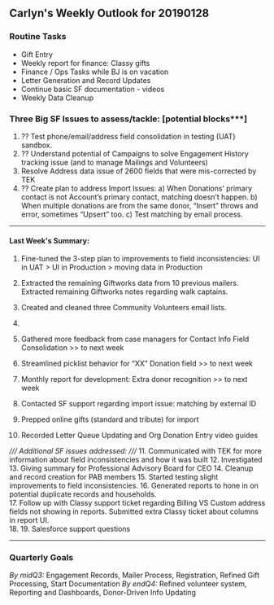 ## Carlyn's Weekly Outlook for 20190128
### Routine Tasks
* Gift Entry
* Weekly report for finance: Classy gifts
* Finance / Ops Tasks while BJ is on vacation
* Letter Generation and Record Updates
* Continue basic SF documentation - videos
* Weekly Data Cleanup

### Three Big SF Issues to assess/tackle: [potential blocks***]
1. ?? Test phone/email/address field consolidation in testing (UAT) sandbox.
2. ?? Understand potential of Campaigns to solve Engagement History tracking issue (and to manage Mailings and Volunteers)
3. Resolve Address data issue of 2600 fields that were mis-corrected by TEK
4. ?? Create plan to address Import Issues: a) When Donations’ primary contact is not Account’s primary contact, matching doesn’t happen.  b) When multiple donations are from the same donor, “Insert” throws and error, sometimes “Upsert” too.  c) Test matching by email process.

- - - -
#### Last Week's Summary:
1. Fine-tuned the 3-step plan to improvements to field inconsistencies: UI in UAT > UI in Production > moving data in Production
2. Extracted the remaining Giftworks data from 10 previous mailers.  Extracted remaining Giftworks notes regarding walk captains.
3. Created and cleaned three Community Volunteers email lists.
4. 

5. Gathered more feedback from case managers for Contact Info Field Consolidation >> to next week
6. Streamlined picklist behavior for “XX” Donation field >> to next week
7. Monthly report for development: Extra donor recognition >> to next week
8. Contacted SF support regarding import issue: matching by external ID
9. Prepped online gifts (standard and tribute) for import
10. Recorded Letter Queue Updating and Org Donation Entry video guides


*/// Additional SF issues addressed: ///*
11. Communicated with TEK for more information about field inconsistencies and how it was built
12. Investigated 
13. Giving summary for Professional Advisory Board for CEO
14. Cleanup and record creation for PAB members
15. Started testing slight improvements to field inconsistencies.
16. Generated reports to hone in on potential duplicate records and households.  
17. Follow up with Classy support ticket regarding Billing VS Custom address fields not showing in reports.  Submitted extra Classy ticket about columns in report UI.  
18. 
19. Salesforce support questions


- - - -
### Quarterly Goals
*By midQ3:* Engagement Records, Mailer Process, Registration, Refined Gift Processing, Start Documentation
*By endQ4:* Refined volunteer system, Reporting and Dashboards, Donor-Driven Info Updating
<!--stackedit_data:
eyJoaXN0b3J5IjpbLTk5OTAzOTc2MywtMzc3NTI1Nzc4XX0=
-->